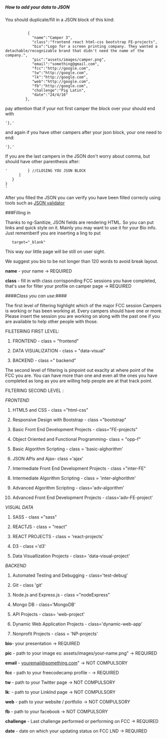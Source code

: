 ##### How to add your data to JSON


You should duplicate/fill in a JSON block of this kind:
```

          {
            "name":"Camper 3",
            "class":"frontend react html-css bootstrap FE-projects",
            "bio":"Logo for a screen printing company. They wanted a detachable/recognizable brand that didn't need the name of the company.",
            "pic":"assets/images/camper.png",
            "email":"something@gmail.com",
            "fcc":"http://google.com",
            "tw":"http://google.com",
            "lk":"http://google.com",
            "web":"http://google.com",
            "fb":"http://google.com",
            "challenge":"Pig Latin",
            "date":"24/4/16"
         },
```

pay attention that if your not first camper the block over your should end with

```
'},'
```

and again if you have other campers after your json block, your one need to end:

```
'},'
```

If you are the last campers in the JSON don't worry about comma, but should have other parenthesis after:

```
'         } //CLOSING YOU JSON BLOCK
      ]
   }
}
'
```
After you filled the JSON you can verify you have been filled correcly using tools such as [JSON validator](http://jsonlint.com/)

###Filling in

Thanks to ng-Sanitize, JSON fields are rendering HTML. So you can put links and quick style on it. Mainly you may want to use it for your Bio info. Just rememberif you are inserting a ling to put
 ```
    target="_blank"
 ```
 This way our little page will be still on user sight.
 
 We suggest you bio to be not longer than 120 words to avoid break layout. 

**name** - your name -> REQUIRED

**class** - fill in with class corrisponding FCC sessions you have completed, that's use for filter your profile on camper page -> REQUIRED

####*Class you can use:*####

The first level of filtering highlight which of the major FCC session Campers is working or has been working at. Every campers should have one or more. Please insert the session you are working on along with the past one if you are available to help other people with those.

FILETERING FIRST LEVEL:

1. FRONTEND - class = "frontend"

2. DATA VISUALIZATION - class = "data-visual"

3. BACKEND - class =" backend"

The second level of filtering is pinpoint out exaclty at where point of the FCC you are. You can have more than one and even all the ones you have completed as long as you are willing help people are at that track point.

FILTERING SECOND LEVEL :

*FRONTEND*

1. HTML5 and CSS - class ="html-css"

2. Responsive Design with Bootstrap  - class ="bootstrap"

3. Basic Front End Development Projects - class="FE-projects"

4. Object Oriented and Functional Programming- class = "opp-f"

5. Basic Algorithm Scripting - class = 'basic-alghorithm'

6. JSON APIs and Ajax- class ='ajax'

7. Intermediate Front End Development Projects - class ="inter-FE"

8. Intermediate Algorithm Scripting - class = 'inter-alghorithm'

9. Advanced Algorithm Scripting - class='adv-algorithm'

10. Advanced Front End Development Projects - class='adv-FE-project'

*VISUAL DATA*

1. SASS - class ="sass"

2. REACTJS - class = "react"

3. REACT PROJECTS - class = 'react-projects'

4. D3 - class ='d3'

5. Data Visuallization Projects - class= 'data-visual-project'


*BACKEND*

1. Automated Testing and Debugging - class='test-debug'

2. Git - class 'git'

3. Node.js and Express.js - class ="nodeExpress"

4. Mongo DB - class='MongoDB'

5. API Projects - class= 'web-project'

6. Dynamic Web Application Projects - class='dynamic-web-app'

7. Nonprofit Projects - class = 'NP-projects'

**bio**- your presentation -> REQUIRED

**pic** - path to your image es: assets/images/your-name.png" -> REQUIRED

**email** - youremail@something.com"   -> NOT COMPULSORY

**fcc**  -  path to your freecodecamp profile - -> REQUIRED

**tw** - path to your Twitter page -> NOT COMPULSORY

**lk**: - path to your LinkInd page -> NOT COMPULSORY

**web**  - path to your website / portfolio -> NOT COMPULSORY

**fb** - path to your facebook -> NOT COMPULSORY

**challenge** - Last  challenge performed or performing on FCC -> REQUIRED

**date** - date on which your updating status on FCC LND -> REQUIRED
